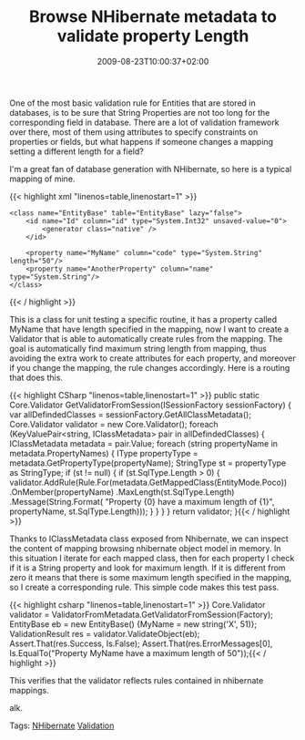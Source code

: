 ﻿---
title: "Browse NHibernate metadata to validate property Length"
description: ""
date: 2009-08-23T10:00:37+02:00
draft: false
tags: [Nhibernate]
categories: [Nhibernate]
---
One of the most basic validation rule for Entities that are stored in databases, is to be sure that String Properties are not too long for the corresponding field in database. There are a lot of validation framework over there, most of them using attributes to specify constraints on properties or fields, but what happens if someone changes a mapping setting a different length for a field?

I'm a great fan of database generation with NHibernate, so here is a typical mapping of mine.

{{< highlight xml "linenos=table,linenostart=1" >}}
<hibernate-mapping xmlns="urn:nhibernate-mapping-2.2"
                         assembly="DotNetMarche.Validator.Tests"
                         namespace="DotNetMarche.Validator.Tests.Extras.NHibernate">

    <class name="EntityBase" table="EntityBase" lazy="false">
        <id name="Id" column="id" type="System.Int32" unsaved-value="0">
            <generator class="native" />
        </id>

        <property name="MyName" column="code" type="System.String" length="50"/>
        <property name="AnotherProperty" column="name" type="System.String"/>
    </class>

</hibernate-mapping>{{< / highlight >}}

<!-- Code inserted with Steve Dunn's Windows Live Writer Code Formatter Plugin.  http://dunnhq.com -->

This is a class for unit testing a specific routine, it has a property called MyName that have length specified in the mapping, now I want to create a Validator that is able to automatically create rules from the mapping. The goal is automatically find maximum string length from mapping, thus avoiding the extra work to create attributes for each property, and moreover if you change the mapping, the rule changes accordingly. Here is a routing that does this.

{{< highlight CSharp "linenos=table,linenostart=1" >}}
public static Core.Validator GetValidatorFromSession(ISessionFactory sessionFactory)
{
    var allDefindedClasses = sessionFactory.GetAllClassMetadata();
    Core.Validator validator = new Core.Validator();
    foreach (KeyValuePair<string, IClassMetadata> pair in allDefindedClasses)
    {
        IClassMetadata metadata = pair.Value;
        foreach (string propertyName in metadata.PropertyNames)
        {
            IType propertyType = metadata.GetPropertyType(propertyName);
            StringType st = propertyType as StringType;
            if (st != null)
            {
                if (st.SqlType.Length > 0)
                {
                    validator.AddRule(Rule.For(metadata.GetMappedClass(EntityMode.Poco))
                       .OnMember(propertyName)
                         .MaxLength(st.SqlType.Length)
                         .Message(String.Format(
                                "Property {0} have a maximum length of {1}", 
                                    propertyName,
                                      st.SqlType.Length)));
                }
            }
        }
    }
    return validator;
}{{< / highlight >}}

<!-- Code inserted with Steve Dunn's Windows Live Writer Code Formatter Plugin.  http://dunnhq.com -->

Thanks to IClassMetadata class exposed from Nhibernate, we can inspect the content of mapping browsing nhibernate object model in memory. In this situation I iterate for each mapped class, then for each property I check if it is a String property and look for maximum length. If it is different from zero it means that there is some maximum length specified in the mapping, so I create a corresponding rule. This simple code makes this test pass.

{{< highlight csharp "linenos=table,linenostart=1" >}}
Core.Validator validator = ValidatorFromMetadata.GetValidatorFromSession(Factory);
EntityBase eb = new EntityBase() {MyName = new string('X', 51)};
ValidationResult res = validator.ValidateObject(eb);
Assert.That(res.Success, Is.False);
Assert.That(res.ErrorMessages[0], Is.EqualTo("Property MyName have a maximum length of 50"));{{< / highlight >}}

<!-- Code inserted with Steve Dunn's Windows Live Writer Code Formatter Plugin.  http://dunnhq.com -->

This verifies that the validator reflects rules contained in nhibernate mappings.

alk.

Tags: [NHibernate](http://technorati.com/tag/NHibernate) [Validation](http://technorati.com/tag/Validation)
